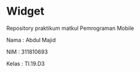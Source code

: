 # Widget
Repository praktikum matkul Pemrograman Mobile 

Nama  : Abdul Majid

NIM   : 311810693

Kelas : TI.19.D3

